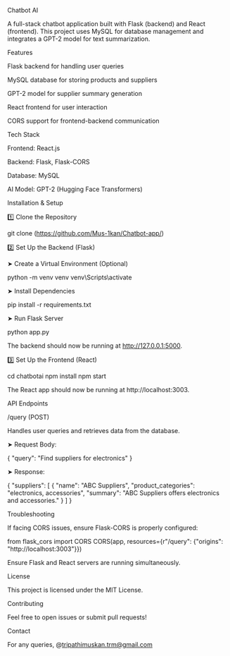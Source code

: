 Chatbot AI

A full-stack chatbot application built with Flask (backend) and React (frontend). This project uses MySQL for database management and integrates a GPT-2 model for text summarization.

Features

Flask backend for handling user queries

MySQL database for storing products and suppliers

GPT-2 model for supplier summary generation

React frontend for user interaction

CORS support for frontend-backend communication

Tech Stack

Frontend: React.js

Backend: Flask, Flask-CORS

Database: MySQL

AI Model: GPT-2 (Hugging Face Transformers)

Installation & Setup

1️⃣ Clone the Repository

git clone (https://github.com/Mus-1kan/Chatbot-app/)

2️⃣ Set Up the Backend (Flask)

➤ Create a Virtual Environment (Optional)

python -m venv venv
venv\Scripts\activate

➤ Install Dependencies

pip install -r requirements.txt      


➤ Run Flask Server

python app.py

The backend should now be running at http://127.0.0.1:5000.

3️⃣ Set Up the Frontend (React)

cd chatbotai
npm install
npm start

The React app should now be running at http://localhost:3003.

API Endpoints

/query (POST)

Handles user queries and retrieves data from the database.

➤ Request Body:

{
  "query": "Find suppliers for electronics"
}

➤ Response:

{
  "suppliers": [
    {
      "name": "ABC Suppliers",
      "product_categories": "electronics, accessories",
      "summary": "ABC Suppliers offers electronics and accessories."
    }
  ]
}

Troubleshooting

If facing CORS issues, ensure Flask-CORS is properly configured:

from flask_cors import CORS
CORS(app, resources={r"/query": {"origins": "http://localhost:3003"}})

Ensure Flask and React servers are running simultaneously.

License

This project is licensed under the MIT License.

Contributing

Feel free to open issues or submit pull requests!

Contact

For any queries, @tripathimuskan.trm@gmail.com
